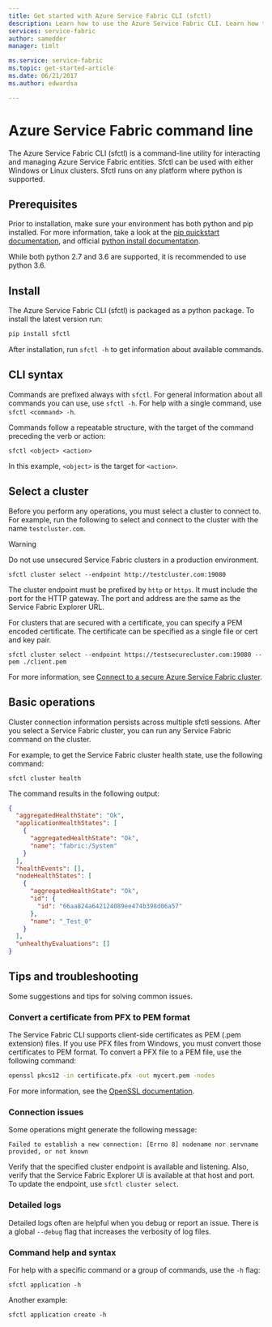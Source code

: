 ```yaml
---
title: Get started with Azure Service Fabric CLI (sfctl)
description: Learn how to use the Azure Service Fabric CLI. Learn how to connect to a cluster, and how to manage applications.
services: service-fabric
author: samedder
manager: timlt

ms.service: service-fabric
ms.topic: get-started-article
ms.date: 06/21/2017
ms.author: edwardsa

---
```

# Azure Service Fabric command line

The Azure Service Fabric CLI (sfctl) is a command-line utility for interacting and managing Azure Service
Fabric entities. Sfctl can be used with either Windows or Linux clusters. Sfctl runs on any platform where
python is supported.

## Prerequisites

Prior to installation, make sure your environment has both python and pip installed. For more information,
take a look at the [pip quickstart documentation](https://pip.pypa.io/en/latest/quickstart/), and official
[python install documentation](https://wiki.python.org/moin/BeginnersGuide/Download).

While both python 2.7 and 3.6 are supported, it is recommended to use python 3.6.

## Install

The Azure Service Fabric CLI (sfctl) is packaged as a python package. To install the latest version run:

```bash
pip install sfctl
```

After installation, run `sfctl -h` to get information about available commands.

## CLI syntax

Commands are prefixed always with `sfctl`. For general information about all commands you can use, use `sfctl -h`. For
help with a single command, use `sfctl <command> -h`.

Commands follow a repeatable structure, with the target of the command preceding the verb or action:

```azurecli
sfctl <object> <action>
```

In this example, `<object>` is the target for `<action>`.

## Select a cluster

Before you perform any operations, you must select a cluster to connect to. For example, run the following to select
and connect to the cluster with the name `testcluster.com`.

> [!WARNING]
> Do not use unsecured Service Fabric clusters in a production environment.

```azurecli
sfctl cluster select --endpoint http://testcluster.com:19080
```

The cluster endpoint must be prefixed by `http` or `https`. It must include the port for the HTTP gateway. The port and
address are the same as the Service Fabric Explorer URL.

For clusters that are secured with a certificate, you can specify a PEM encoded certificate. The certificate can be
specified as a single file or cert and key pair.

```azurecli
sfctl cluster select --endpoint https://testsecurecluster.com:19080 --pem ./client.pem
```

For more information, see
[Connect to a secure Azure Service Fabric cluster](service-fabric-connect-to-secure-cluster.md).

## Basic operations

Cluster connection information persists across multiple sfctl sessions. After you select a Service Fabric cluster,
you can run any Service Fabric command on the cluster.

For example, to get the Service Fabric cluster health state, use the following command:

```azurecli
sfctl cluster health
```

The command results in the following output:

```json
{
  "aggregatedHealthState": "Ok",
  "applicationHealthStates": [
    {
      "aggregatedHealthState": "Ok",
      "name": "fabric:/System"
    }
  ],
  "healthEvents": [],
  "nodeHealthStates": [
    {
      "aggregatedHealthState": "Ok",
      "id": {
        "id": "66aa824a642124089ee474b398d06a57"
      },
      "name": "_Test_0"
    }
  ],
  "unhealthyEvaluations": []
}
```

## Tips and troubleshooting

Some suggestions and tips for solving common issues.

### Convert a certificate from PFX to PEM format

The Service Fabric CLI supports client-side certificates as PEM (.pem extension) files. If you use PFX files from
Windows, you must convert those certificates to PEM format. To convert a PFX file to a PEM file, use the
following command:

```bash
openssl pkcs12 -in certificate.pfx -out mycert.pem -nodes
```

For more information, see the [OpenSSL documentation](https://www.openssl.org/docs/).

### Connection issues

Some operations might generate the following message:

`Failed to establish a new connection: [Errno 8] nodename nor servname provided, or not known`

Verify that the specified cluster endpoint is available and listening. Also, verify that the Service Fabric Explorer
UI is available at that host and port. To update the endpoint, use `sfctl cluster select`.

### Detailed logs

Detailed logs often are helpful when you debug or report an issue. There is a global `--debug` flag that
increases the verbosity of log files.

### Command help and syntax

For help with a specific command or a group of commands, use the `-h` flag:

```azurecli
sfctl application -h
```

Another example:

```azurecli
sfctl application create -h
```
